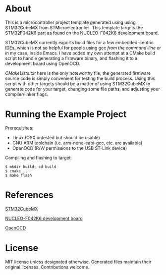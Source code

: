# About

This is a microcontroller project template generated using using STM32CubeMX from STMicroelectronics. This template targets the STM32F042K6 part as found on the NUCLEO-F042K6 development board.

STM32CubeMX currently exports build files for a few embedded-centric IDEs, which is not so helpful for people using gcc *from the command-line* or in my case, inside Emacs. I have added my own attempt at a CMake build script to handle generating a firmware binary, and flashing it to a development board using OpenOCD.

*CMakeLists.txt* here is the only noteworthy file; the generated firmware source code is simply convenient for testing the build process. Using this script with other targets should be a matter of using STM32CubeMX to generate code for your target, changing some file paths, and adjusting your compiler/linker flags.

# Running the Example Project

Prerequisites:

- Linux (OSX untested but should be usable)
- GNU ARM toolchain (i.e. arm-none-eabi-gcc, etc. are available)
- OpenOCD (R/W permissions to the USB ST-Link device)

Compiling and flashing to target:

```
$ mkdir build; cd build
$ cmake ..
$ make flash
```

# References

[STM32CubeMX](http://www.st.com/content/st_com/en/products/development-tools/software-development-tools/stm32-software-development-tools/stm32-configurators-and-code-generators/stm32cubemx.html)

[NUCLEO-F042K6 development board](http://www.st.com/content/st_com/en/products/evaluation-tools/product-evaluation-tools/mcu-eval-tools/stm32-mcu-eval-tools/stm32-mcu-nucleo/nucleo-f042k6.html)

[OpenOCD](http://openocd.org/)

# License

MIT license unless designated otherwise. Generated files maintain their original licenses. Contributions welcome.
